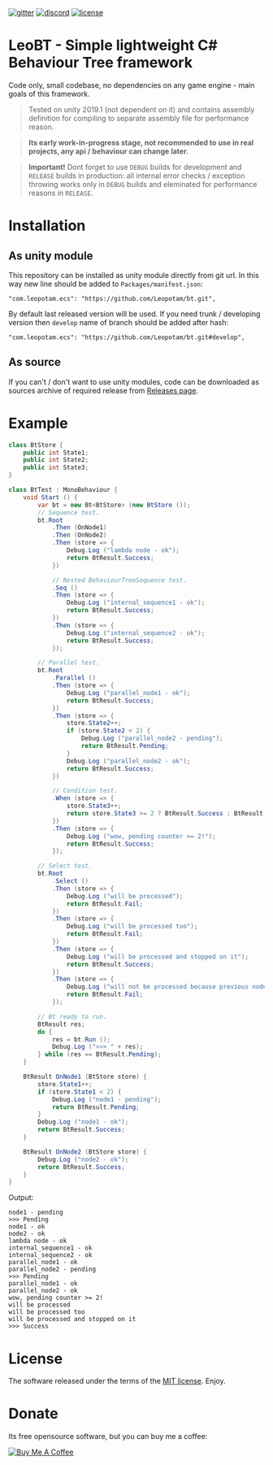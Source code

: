 [![gitter](https://img.shields.io/gitter/room/leopotam/bt.svg)](https://gitter.im/leopotam/ecs)
[![discord](https://img.shields.io/discord/404358247621853185.svg?label=discord)](https://discord.gg/5GZVde6)
[![license](https://img.shields.io/github/license/Leopotam/bt.svg)](https://github.com/Leopotam/bt/blob/develop/LICENSE)
# LeoBT - Simple lightweight C# Behaviour Tree framework
Code only, small codebase, no dependencies on any game engine - main goals of this framework.

> Tested on unity 2019.1 (not dependent on it) and contains assembly definition for compiling to separate assembly file for performance reason.

> **Its early work-in-progress stage, not recommended to use in real projects, any api / behaviour can change later.**

> **Important!** Dont forget to use `DEBUG` builds for development and `RELEASE` builds in production: all internal error checks / exception throwing works only in `DEBUG` builds and eleminated for performance reasons in `RELEASE`.

# Installation

## As unity module
This repository can be installed as unity module directly from git url. In this way new line should be added to `Packages/manifest.json`:
```
"com.leopotam.ecs": "https://github.com/Leopotam/bt.git",
```
By default last released version will be used. If you need trunk / developing version then `develop` name of branch should be added after hash:
```
"com.leopotam.ecs": "https://github.com/Leopotam/bt.git#develop",
```

## As source
If you can't / don't want to use unity modules, code can be downloaded as sources archive of required release from [Releases page](`https://github.com/Leopotam/bt/releases`).

# Example
```csharp
class BtStore {
    public int State1;
    public int State2;
    public int State3;
}

class BtTest : MonoBehaviour {
    void Start () {
        var bt = new Bt<BtStore> (new BtStore ());
        // Sequence test.
        bt.Root
            .Then (OnNode1)
            .Then (OnNode2)
            .Then (store => {
                Debug.Log ("lambda node - ok");
                return BtResult.Success;
            })

            // Nested BehaviourTreeSequence test.
            .Seq ()
            .Then (store => {
                Debug.Log ("internal_sequence1 - ok");
                return BtResult.Success;
            })
            .Then (store => {
                Debug.Log ("internal_sequence2 - ok");
                return BtResult.Success;
            });

        // Parallel test.
        bt.Root
            .Parallel ()
            .Then (store => {
                Debug.Log ("parallel_node1 - ok");
                return BtResult.Success;
            })
            .Then (store => {
                store.State2++;
                if (store.State2 < 2) {
                    Debug.Log ("parallel_node2 - pending");
                    return BtResult.Pending;
                }
                Debug.Log ("parallel_node2 - ok");
                return BtResult.Success;
            })

            // Condition test.
            .When (store => {
                store.State3++;
                return store.State3 >= 2 ? BtResult.Success : BtResult.Fail;
            })
            .Then (store => {
                Debug.Log ("wow, pending counter >= 2!");
                return BtResult.Success;
            });

        // Select test.
        bt.Root
            .Select ()
            .Then (store => {
                Debug.Log ("will be processed");
                return BtResult.Fail;
            })
            .Then (store => {
                Debug.Log ("will be processed too");
                return BtResult.Fail;
            })
            .Then (store => {
                Debug.Log ("will be processed and stopped on it");
                return BtResult.Success;
            })
            .Then (store => {
                Debug.Log ("will not be processed because previous node returned positive result");
                return BtResult.Fail;
            });

        // Bt ready to run.
        BtResult res;
        do {
            res = bt.Run ();
            Debug.Log (">>> " + res);
        } while (res == BtResult.Pending);
    }

    BtResult OnNode1 (BtStore store) {
        store.State1++;
        if (store.State1 < 2) {
            Debug.Log ("node1 - pending");
            return BtResult.Pending;
        }
        Debug.Log ("node1 - ok");
        return BtResult.Success;
    }

    BtResult OnNode2 (BtStore store) {
        Debug.Log ("node2 - ok");
        return BtResult.Success;
    }
}
```
Output:
```
node1 - pending
>>> Pending
node1 - ok
node2 - ok
lambda node - ok
internal_sequence1 - ok
internal_sequence2 - ok
parallel_node1 - ok
parallel_node2 - pending
>>> Pending
parallel_node1 - ok
parallel_node2 - ok
wow, pending counter >= 2!
will be processed
will be processed too
will be processed and stopped on it
>>> Success
```
# License
The software released under the terms of the [MIT license](./LICENSE). Enjoy.

# Donate
Its free opensource software, but you can buy me a coffee:

<a href="https://www.buymeacoffee.com/leopotam" target="_blank"><img src="https://www.buymeacoffee.com/assets/img/custom_images/yellow_img.png" alt="Buy Me A Coffee" style="height: auto !important;width: auto !important;" ></a>